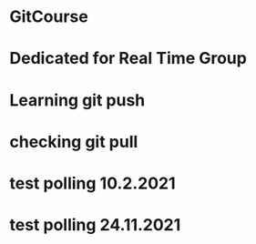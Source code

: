 # GitCourse
# Dedicated for Real Time Group
# Learning git push
# checking git pull
# test polling 10.2.2021
# test polling 24.11.2021 
